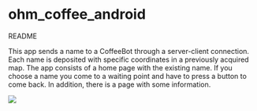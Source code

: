 # ohm_coffee_android
README

This app sends a name to a CoffeeBot through a server-client connection. 
Each name is deposited with specific coordinates in a previously acquired map.
The app consists of a home page with the existing name. 
If you choose a name you come to a waiting point and have to press a button to come back.
In addition, there is a page with some information.<p>

![](https://user-images.githubusercontent.com/44081288/52898731-dad05600-31e1-11e9-8c2f-5ca5b6732375.jpg)

